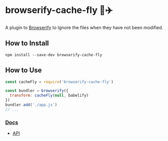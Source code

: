 # browserify-cache-fly 📝✈️

A plugin to [Browserify][browserify] to Ignore the files when they have not been modified.

## How to Install

    npm install --save-dev browserify-cache-fly

## How to Use

```javascript
const cacheFly = require('browserify-cache-fly')

const bundler = browserify({
  transform: cacheFly(null, babelify)
})
bundler.add('./app.js')
// ...
```

### [Docs](./docs)
- [API](./docs/API.md)

[browserify]: https://github.com/substack/node-browserify "browser-side require() the node way"
